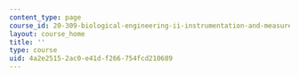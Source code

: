 ```yaml
---
content_type: page
course_id: 20-309-biological-engineering-ii-instrumentation-and-measurement-fall-2006
layout: course_home
title: ''
type: course
uid: 4a2e2515-2ac0-e41d-f266-754fcd210689
---
```

